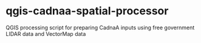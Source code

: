 # qgis-cadnaa-spatial-processor
QGIS processing script for preparing CadnaA inputs using free government LIDAR data and VectorMap data
